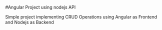 #Angular Project using nodejs API 

Simple project implementing CRUD Operations using Angular as Frontend and Nodejs as Backend